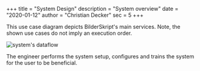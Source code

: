 +++
title = "System Design"
description = "System overview"
date = "2020-01-12"
author = "Christian Decker"
sec = 5
+++

<style>
img {
  max-width: 100%;
  height: auto;
}
</style>

This use case diagram depicts BilderSkript's main services. Note, the shown use cases do not imply an execution order.

<img src="uml/systemdesign.png" alt="system's dataflow" />

The engineer performs the system setup, configures and trains the system for the user to be beneficial.
